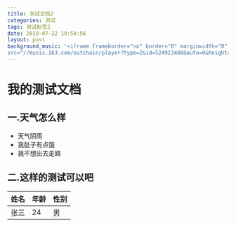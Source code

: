 ```yaml
---
title: 测试文档2
categories: 测试
tags: 测试标签2
date: 2019-07-22 19:54:56
layout: post
background_music: '<iframe frameborder="no" border="0" marginwidth="0" marginheight="0" width=100% height=52 
src="//music.163.com/outchain/player?type=2&id=524913480&auto=0&height=32"></iframe>'
---
```


# 我的测试文档
## 一.天气怎么样
   - 天气阴雨
   - 我肚子有点饿
   - 我不想出去走路
## 二.这样的测试可以吧

   | 姓名 | 年龄 | 性别 |
   | ---- | ---- | ----|
   | 张三 | 24   | 男  |

